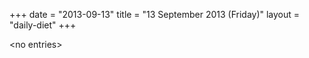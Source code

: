 +++
date = "2013-09-13"
title = "13 September 2013 (Friday)"
layout = "daily-diet"
+++

\<no entries\>